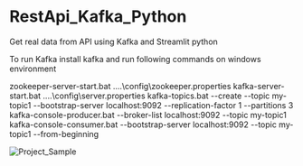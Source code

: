 # RestApi_Kafka_Python
Get real data from API using Kafka and Streamlit python

To run Kafka install kafka and run following commands on windows environment 

zookeeper-server-start.bat ..\..\config\zookeeper.properties
kafka-server-start.bat ..\..\config\server.properties
kafka-topics.bat --create --topic my-topic1 --bootstrap-server localhost:9092 --replication-factor 1 --partitions 3
kafka-console-producer.bat --broker-list localhost:9092 --topic my-topic1
kafka-console-consumer.bat --bootstrap-server localhost:9092 --topic my-topic1 --from-beginning

![Project_Sample](https://github.com/PrasannaYelsan/RestApi_Kafka_Python/assets/72689004/f69a2e4c-2297-41d6-b8e8-6491a888978c)
